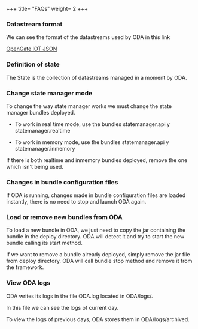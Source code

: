 +++
title= "FAQs"
weight= 2
+++

### Datastream format

We can see the format of the datastreams used by ODA in this link

[OpenGate IOT JSON](https://www.amplia-iiot.com/documentation/latest/api-south/opengate-api-south.html#_datastream_object_description)

### Definition of state

The State is the collection of datastreams managed in a moment by ODA.

### Change state manager mode

To change the way state manager works we must change the state manager bundles deployed.

* To work in real time mode, use the bundles statemanager.api y statemanager.realtime

* To work in memory mode, use the bundles statemanager.api y statemanager.inmemory

If there is both realtime and inmemory bundles deployed, remove the one which isn't being used.

### Changes in bundle configuration files

If ODA is running, changes made in bundle configuration files are loaded instantly, there is no need to stop and launch ODA again.

### Load or remove new bundles from ODA

To load a new bundle in ODA, we just need to copy the jar containing the bundle in the deploy directory. ODA will detect it and try to start the new bundle calling its start method.

If we want to remove a bundle already deployed, simply remove the jar file from deploy directory. ODA will call bundle stop method and remove it from the framework.

### View ODA logs

ODA writes its logs in the file ODA.log located in ODA/logs/.

In this file we can see the logs of current day.

To view the logs of previous days, ODA stores them in ODA/logs/archived.
